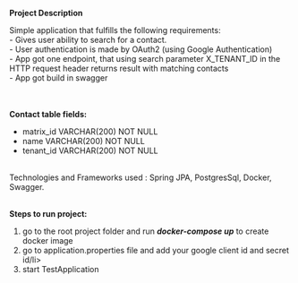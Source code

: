 
<b>Project Description</b>

Simple application that fulfills the following requirements:
<br>- Gives user ability to search for a contact.
<br>- User authentication is made by OAuth2 (using Google Authentication)
<br>- App got one endpoint, that using search parameter X_TENANT_ID in the HTTP request header 
returns result with matching contacts
<br>- App got build in swagger

<br><br><b>Contact table fields:</b>
<ul>
    <li>matrix_id VARCHAR(200) NOT NULL</li>
    <li>name VARCHAR(200) NOT NULL</li>
    <li>tenant_id VARCHAR(200) NOT NULL</li>
</ul>

<br>Technologies and Frameworks used : Spring JPA, PostgresSql, Docker, Swagger.

<br><b>Steps to run project:</b>
<ol>
    <li>go to the root project folder and run <b><i>docker-compose up</i></b> to create docker image</li>
    <li>go to application.properties file and add your google client id and secret id/li>
    <li>start TestApplication</li>
</ol>